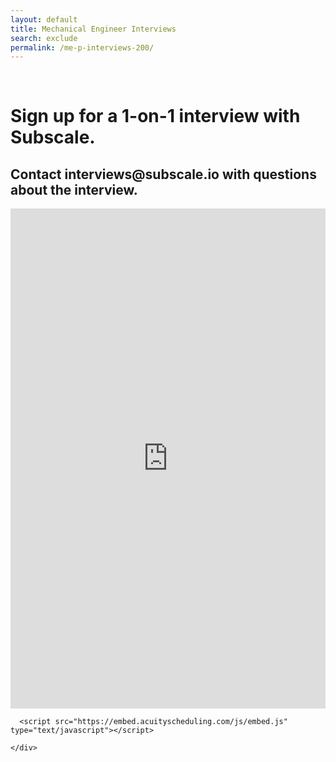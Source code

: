 ```yaml
---
layout: default
title: Mechanical Engineer Interviews
search: exclude
permalink: /me-p-interviews-200/
---
```

<img height="1" width="1" style="display:none;" alt="" src="https://px.ads.linkedin.com/collect/?pid=1308314&conversionId=1315716&fmt=gif" />
<div class="row" id="survey">
  
  <div class="col m12">
    <div class="row">
      <div class="col m2">&nbsp;</div>
      <div class="col m8" id="copybox">
        <h1 class="center">Sign up for a 1-on-1 interview with Subscale.</h1>
        <h2 class="center">Contact interviews@subscale.io with questions about the interview.</h2>
      </div>
      <div class="col"></div>
    </div>
    <div class="row">
      <iframe src="https://app.acuityscheduling.com/schedule.php?owner=18143598" width="100%" height="800" frameBorder="0"></iframe>

      <script src="https://embed.acuityscheduling.com/js/embed.js" type="text/javascript"></script>

    </div>
  </div>
</div>
